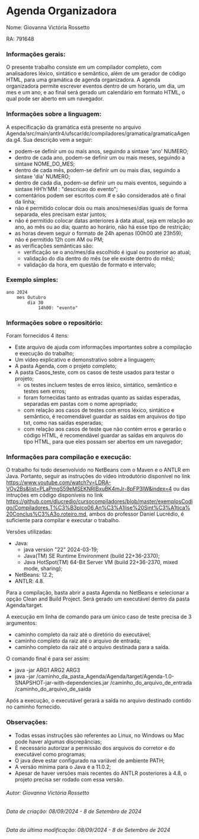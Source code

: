 # Agenda Organizadora

Nome: Giovanna Victória Rossetto

RA: 791648

### Informações gerais:
O presente trabalho consiste em um compilador completo, com analisadores léxico, sintático e semântico, além de um gerador de código HTML, para uma gramática de agenda organizadora.
A agenda organizadora permite escrever eventos dentro de um horario, um dia, um mes e um ano, e ao final será gerado um calendário em formato HTML, o qual pode ser aberto em um navegador.

### Informações sobre a linguagem:
A especificação da gramática está presente no arquivo Agenda/src/main/antlr4/ufscar/dc/compiladores/gramatica/gramaticaAgenda.g4. Sua descrição vem a seguir:
- podem-se definir um ou mais anos, seguindo a sintaxe 'ano' NUMERO;
- dentro de cada ano, podem-se definir um ou mais meses, seguindo a sintaxe NOME_DO_MES;
- dentro de cada mês, podem-se definir um ou mais dias, seguindo a sintaxe 'dia' NUMERO;
- dentro de cada dia, podem-se definir um ou mais eventos, seguindo a sintaxe HH'h'MM : "descricao do evento";
- comentários podem ser escritos com # e são considerados até o final da linha;
- não é permitido colocar dois ou mais anos/meses/dias iguais de forma separada, eles precisam estar juntos;
- não é permitido colocar datas anteriores à data atual, seja em relação ao ano, ao mês ou ao dia; quanto ao horário, não há esse tipo de restrição;
- as horas devem seguir o formato de 24h apenas (00h00 até 23h59); não é permitido 12h com AM ou PM;
- as verificações semânticas são:
	- verificação se o ano/mes/dia escolhido é igual ou posterior ao atual;
	- validação do dia dentro do mês (se ele existe dentro do mês);
	- validação da hora, em questão de formato e intervalo;

### Exemplo simples:
	ano 2024
		mes Outubro
			dia 30
				14h00: "evento"

### Informações sobre o repositório:
Foram fornecidos 4 itens:
- Este arquivo de ajuda com informações importantes sobre a compilação e execução do trabalho;
- Um vídeo explicativo e demonstrativo sobre a linguagem;
- A pasta Agenda, com o projeto completo;
- A pasta Casos_teste, com os casos de teste usados para testar o projeto;
	- os testes incluem testes de erros léxico, sintático, semântico e testes sem erros;
	- foram fornecidas tanto as entradas quanto as saidas esperadas, separadas em pastas com o nome apropriado;
   	- com relação aos casos de testes com erros léxico, sintático e semântico, é recomendável guardar as saídas em arquivos do tipo txt, como nas saídas esperadas;
  	- com relação aos casos de teste que não contém erros e gerarão o código HTML, é recomendável guardar as saídas em arquivos do tipo HTML, para que eles possam ser abertos em um navegador;


### Informações para compilação e execução:
O trabalho foi todo desenvolvido no NetBeans com o Maven e o ANTLR em Java. Portanto, seguir as instruções do vídeo introdutório disponível no link https://www.youtube.com/watch?v=LDRA-VOy2Bs&list=PLaPmgS59eMSEKNRIBxuBK4mJr-8pFP3lW&index=4 ou das intruções em código disponíveis no link https://github.com/dlucredio/cursocompiladores/blob/master/exemplosCodigo/Compiladores.T%C3%B3pico06.An%C3%A1lise%20Sint%C3%A1tica%20Conclus%C3%A3o.roteiro.md, ambos do professor Daniel Lucrédio, é suficiente para compilar e executar o trabalho.

Versões utilizadas:
- Java:
	- java version "22" 2024-03-19;
 	- Java(TM) SE Runtime Environment (build 22+36-2370);
  	- Java HotSpot(TM) 64-Bit Server VM (build 22+36-2370, mixed mode, sharing);
- NetBeans: 12.2;
- ANTLR: 4.8.
	
Para a compilação, basta abrir a pasta Agenda no NetBeans e selecionar a opção Clean and Build Project. Será gerado um executável dentro da pasta Agenda/target.

A execução em linha de comando para um único caso de teste precisa de 3 argumentos:
- caminho completo da raiz até o diretório do executável;
- caminho completo da raiz até o arquivo de entrada;
- caminho completo da raiz até o arquivo destinada para a saída.

O comando final é para ser assim:
- java -jar ARG1 ARG2 ARG3
- java -jar /caminho_da_pasta_Agenda/Agenda/target/Agenda-1.0-SNAPSHOT-jar-with-dependencies.jar /caminho_do_arquivo_de_entrada /caminho_do_arquivo_de_saida

Após a execução, o executável gerará a saída no arquivo destinado contido no caminho fornecido.

### Observações:
- Todas essas instruções são referentes ao Linux, no Windows ou Mac pode haver algumas discrepâncias;
- É necessário autorizar a permissão dos arquivos do corretor e do executável como programas;
- O java deve estar configurado na variável de ambiente PATH;
- A versão mínima para o Java é a 11.0.2;
- Apesar de haver versões mais recentes do ANTLR posteriores à 4.8, o projeto precisa ser rodado com essa versão.

###### Autor: Giovanna Victória Rossetto
###### Data de criação: 08/09/2024 - 8 de Setembro de 2024
###### Data da última modificação: 08/09/2024 - 8 de Setembro de 2024
